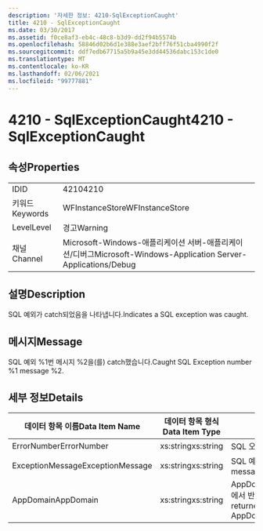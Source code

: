 ```yaml
---
description: '자세한 정보: 4210-SqlExceptionCaught'
title: 4210 - SqlExceptionCaught
ms.date: 03/30/2017
ms.assetid: f0ce8af3-eb4c-48c8-b3d9-dd2f94b5574b
ms.openlocfilehash: 58846d02b6d1e388e3aef2bff76f51cba4990f2f
ms.sourcegitcommit: ddf7edb67715a5b9a45e3dd44536dabc153c1de0
ms.translationtype: MT
ms.contentlocale: ko-KR
ms.lasthandoff: 02/06/2021
ms.locfileid: "99777881"
---
```

# <a name="4210---sqlexceptioncaught"></a><span data-ttu-id="3888b-103">4210 - SqlExceptionCaught</span><span class="sxs-lookup"><span data-stu-id="3888b-103">4210 - SqlExceptionCaught</span></span>

## <a name="properties"></a><span data-ttu-id="3888b-104">속성</span><span class="sxs-lookup"><span data-stu-id="3888b-104">Properties</span></span>  
  
|||  
|-|-|  
|<span data-ttu-id="3888b-105">ID</span><span class="sxs-lookup"><span data-stu-id="3888b-105">ID</span></span>|<span data-ttu-id="3888b-106">4210</span><span class="sxs-lookup"><span data-stu-id="3888b-106">4210</span></span>|  
|<span data-ttu-id="3888b-107">키워드</span><span class="sxs-lookup"><span data-stu-id="3888b-107">Keywords</span></span>|<span data-ttu-id="3888b-108">WFInstanceStore</span><span class="sxs-lookup"><span data-stu-id="3888b-108">WFInstanceStore</span></span>|  
|<span data-ttu-id="3888b-109">Level</span><span class="sxs-lookup"><span data-stu-id="3888b-109">Level</span></span>|<span data-ttu-id="3888b-110">경고</span><span class="sxs-lookup"><span data-stu-id="3888b-110">Warning</span></span>|  
|<span data-ttu-id="3888b-111">채널</span><span class="sxs-lookup"><span data-stu-id="3888b-111">Channel</span></span>|<span data-ttu-id="3888b-112">Microsoft-Windows-애플리케이션 서버-애플리케이션/디버그</span><span class="sxs-lookup"><span data-stu-id="3888b-112">Microsoft-Windows-Application Server-Applications/Debug</span></span>|  
  
## <a name="description"></a><span data-ttu-id="3888b-113">설명</span><span class="sxs-lookup"><span data-stu-id="3888b-113">Description</span></span>  

 <span data-ttu-id="3888b-114">SQL 예외가 catch되었음을 나타냅니다.</span><span class="sxs-lookup"><span data-stu-id="3888b-114">Indicates a SQL exception was caught.</span></span>  
  
## <a name="message"></a><span data-ttu-id="3888b-115">메시지</span><span class="sxs-lookup"><span data-stu-id="3888b-115">Message</span></span>  

 <span data-ttu-id="3888b-116">SQL 예외 %1번 메시지 %2을(를) catch했습니다.</span><span class="sxs-lookup"><span data-stu-id="3888b-116">Caught SQL Exception number %1 message %2.</span></span>  
  
## <a name="details"></a><span data-ttu-id="3888b-117">세부 정보</span><span class="sxs-lookup"><span data-stu-id="3888b-117">Details</span></span>  
  
|<span data-ttu-id="3888b-118">데이터 항목 이름</span><span class="sxs-lookup"><span data-stu-id="3888b-118">Data Item Name</span></span>|<span data-ttu-id="3888b-119">데이터 항목 형식</span><span class="sxs-lookup"><span data-stu-id="3888b-119">Data Item Type</span></span>|<span data-ttu-id="3888b-120">설명</span><span class="sxs-lookup"><span data-stu-id="3888b-120">Description</span></span>|  
|--------------------|--------------------|-----------------|  
|<span data-ttu-id="3888b-121">ErrorNumber</span><span class="sxs-lookup"><span data-stu-id="3888b-121">ErrorNumber</span></span>|<span data-ttu-id="3888b-122">xs:string</span><span class="sxs-lookup"><span data-stu-id="3888b-122">xs:string</span></span>|<span data-ttu-id="3888b-123">SQL 오류 번호입니다.</span><span class="sxs-lookup"><span data-stu-id="3888b-123">The SQL error number.</span></span>|  
|<span data-ttu-id="3888b-124">ExceptionMessage</span><span class="sxs-lookup"><span data-stu-id="3888b-124">ExceptionMessage</span></span>|<span data-ttu-id="3888b-125">xs:string</span><span class="sxs-lookup"><span data-stu-id="3888b-125">xs:string</span></span>|<span data-ttu-id="3888b-126">SQL 예외로부터의 메시지입니다.</span><span class="sxs-lookup"><span data-stu-id="3888b-126">The message from the SQL exception.</span></span>|  
|<span data-ttu-id="3888b-127">AppDomain</span><span class="sxs-lookup"><span data-stu-id="3888b-127">AppDomain</span></span>|<span data-ttu-id="3888b-128">xs:string</span><span class="sxs-lookup"><span data-stu-id="3888b-128">xs:string</span></span>|<span data-ttu-id="3888b-129">AppDomain.CurrentDomain.FriendlyName에서 반환되는 문자열입니다.</span><span class="sxs-lookup"><span data-stu-id="3888b-129">The string returned by AppDomain.CurrentDomain.FriendlyName.</span></span>|
